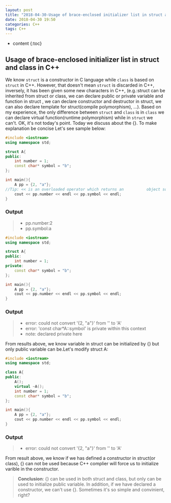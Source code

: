 ```yaml
---
layout: post
title: "2018-04-30-Usage of brace-enclosed initializer list in struct and class in C++"
date: 2018-04-30 19:50
categories: C++
tags: C++
---
```


* content
{:toc}

## Usage of brace-enclosed initializer list in struct and class in C++

We know `struct` is a constructor in C language while `class` is based on `struct` in C++. However, that doesn't mean `struct` is discarded in C++, inversely, it has been given some new characters in C++, (e.g.:struct can be inherited from struct or class, we can declare public or private variable and function in struct , we can declare constructor and destructor in struct, we can also declare template for struct(compile polymorphism), ...). Based on my experience, the only difference between `struct` and `class` is in `class` we can declare virtual function(runtime polymorphism) while in `struct` we can't. OK, it's not today's point. Today we discuss about the {}. To make explanation be concise Let's see sample below:





```c++
#include <iostream>
using namespace std;

struct A{
public:
    int number = 1;
    const char* symbol = "b"; 
};

int main(){
    A pp = {2, "a"};
//Tip: << is an overloaded operator which returns an          object so that we can use <<A<<B<< ... <<C<<D sequencely.
    cout << pp.number << endl << pp.symbol << endl;
}
```
### Output


>* pp.number:2
>* pp.symbol:a

```c++
#include <iostream>
using namespace std;

struct A{
public:
    int number = 1;
private:
    const char* symbol = "b"; 
};

int main(){
    A pp = {2, "a"};
    cout << pp.number << endl << pp.symbol << endl;
}
```
### Output


>* error: could not convert '{2, "a"}' from '<brace-enclosed initializer list>' to 'A'
>* error: 'const char*A::symbol' is private within this context
>* note: declared private here

From results above, we know variable in struct can be initialized by {} but only public variable can be.Let's modify struct A:

```c++
#include <iostream>
using namespace std;

class A{
public:
    A();
    virtual ~A();
    int number = 1;
    const char* symbol = "b"; 
};

int main(){
    A pp = {2, "a"};
    cout << pp.number << endl << pp.symbol << endl;
}
```
### Output

>* error: could not convert '{2, "a"}' from '<brace-enclosed initializer list>' to 'A'

From result above, we know if we has defined a constructor in struct(or class), {} can not be used because C++ complier will force us to initialize varible in the constructor.

> **Conclusion**: {} can be used in both struct and class, but only can be used to initialize public variable. In addition, if we have declared a constructor, we can't use {}. Sometimes it's so simple and convinient, right?




